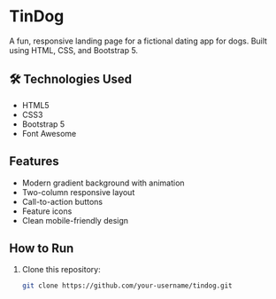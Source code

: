 # TinDog 

A fun, responsive landing page for a fictional dating app for dogs. Built using HTML, CSS, and Bootstrap 5.

## 🛠 Technologies Used

- HTML5  
- CSS3  
- Bootstrap 5  
- Font Awesome

## Features

- Modern gradient background with animation  
- Two-column responsive layout  
- Call-to-action buttons  
- Feature icons  
- Clean mobile-friendly design

## How to Run

1. Clone this repository:
   ```bash
   git clone https://github.com/your-username/tindog.git
